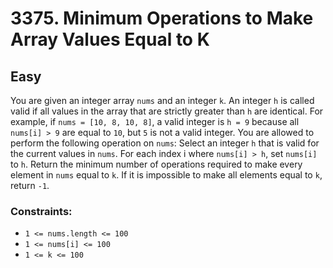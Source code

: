 # 3375. Minimum Operations to Make Array Values Equal to K

## Easy

You are given an integer array `nums` and an integer `k`. An integer `h` is called valid if all values in the array that
are strictly greater than `h` are identical. For example, if `nums = [10, 8, 10, 8]`, a valid integer is `h = 9` because
all `nums[i] > 9` are equal to `10`, but `5` is not a valid integer. You are allowed to perform the following operation
on `nums`: Select an integer `h` that is valid for the current values in `nums`. For each index i where `nums[i] > h`,
set `nums[i]` to `h`. Return the minimum number of operations required to make every element in `nums` equal to `k`. If
it is impossible to make all elements equal to `k`, return `-1`.

### Constraints:

- `1 <= nums.length <= 100`
- `1 <= nums[i] <= 100`
- `1 <= k <= 100`
